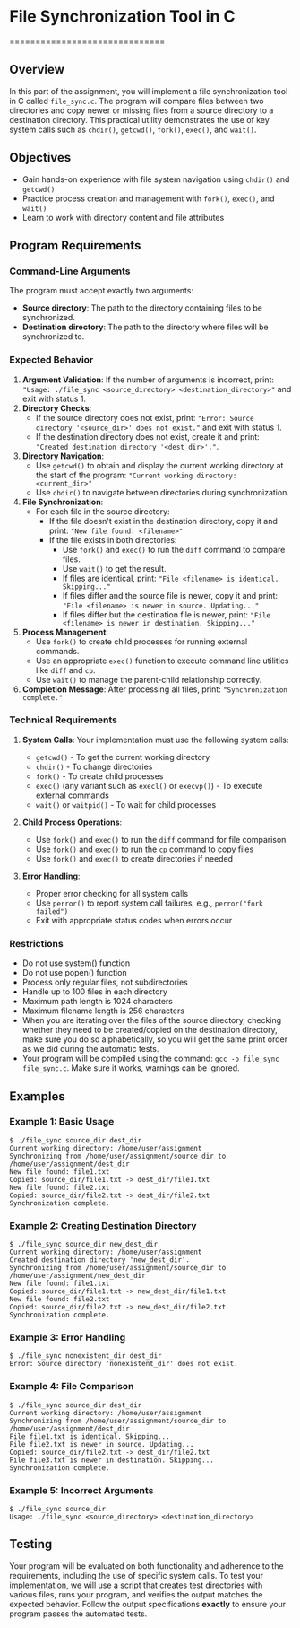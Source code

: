 # File Synchronization Tool in C
==============================

Overview
--------

In this part of the assignment, you will implement a file synchronization tool in C called `file_sync.c`. The program will compare files between two directories and copy newer or missing files from a source directory to a destination directory. This practical utility demonstrates the use of key system calls such as `chdir()`, `getcwd()`, `fork()`, `exec()`, and `wait()`.

Objectives
----------

* Gain hands-on experience with file system navigation using `chdir()` and `getcwd()`
* Practice process creation and management with `fork()`, `exec()`, and `wait()`
* Learn to work with directory content and file attributes

Program Requirements
-------------------

### Command-Line Arguments

The program must accept exactly two arguments:
- **Source directory**: The path to the directory containing files to be synchronized.
- **Destination directory**: The path to the directory where files will be synchronized to.

### Expected Behavior

1. **Argument Validation**: If the number of arguments is incorrect, print: `"Usage: ./file_sync <source_directory> <destination_directory>"` and exit with status 1.
2. **Directory Checks**:
   - If the source directory does not exist, print: `"Error: Source directory '<source_dir>' does not exist."` and exit with status 1.
   - If the destination directory does not exist, create it and print: `"Created destination directory '<dest_dir>'."`.
3. **Directory Navigation**:
   - Use `getcwd()` to obtain and display the current working directory at the start of the program: `"Current working directory: <current_dir>"`
   - Use `chdir()` to navigate between directories during synchronization.
4. **File Synchronization**:
   - For each file in the source directory:
     - If the file doesn't exist in the destination directory, copy it and print: `"New file found: <filename>"`
     - If the file exists in both directories:
       - Use `fork()` and `exec()` to run the `diff` command to compare files.
       - Use `wait()` to get the result.
       - If files are identical, print: `"File <filename> is identical. Skipping..."`
       - If files differ and the source file is newer, copy it and print: `"File <filename> is newer in source. Updating..."`
       - If files differ but the destination file is newer, print: `"File <filename> is newer in destination. Skipping..."`
5. **Process Management**:
   - Use `fork()` to create child processes for running external commands.
   - Use an appropriate `exec()` function to execute command line utilities like `diff` and `cp`.
   - Use `wait()` to manage the parent-child relationship correctly.
6. **Completion Message**: After processing all files, print: `"Synchronization complete."`

### Technical Requirements

1. **System Calls**: Your implementation must use the following system calls:
   - `getcwd()` - To get the current working directory
   - `chdir()` - To change directories
   - `fork()` - To create child processes
   - `exec()` (any variant such as `execl()` or `execvp()`) - To execute external commands
   - `wait()` or `waitpid()` - To wait for child processes

2. **Child Process Operations**:
   - Use `fork()` and `exec()` to run the `diff` command for file comparison
   - Use `fork()` and `exec()` to run the `cp` command to copy files
   - Use `fork()` and `exec()` to create directories if needed

3. **Error Handling**:
   - Proper error checking for all system calls
   - Use `perror()` to report system call failures, e.g., `perror("fork failed")`
   - Exit with appropriate status codes when errors occur

### Restrictions

- Do not use system() function
- Do not use popen() function
- Process only regular files, not subdirectories
- Handle up to 100 files in each directory
- Maximum path length is 1024 characters
- Maximum filename length is 256 characters
- When you are iterating over the files of the source directory, checking whether they need to be created/copied on the destination directory, make sure you do so alphabetically, so you will get the same print order as we did during the automatic tests.
- Your program will be compiled using the command: `gcc -o file_sync file_sync.c`. Make sure it works, warnings can be ignored.

Examples
-------

### Example 1: Basic Usage

```
$ ./file_sync source_dir dest_dir
Current working directory: /home/user/assignment
Synchronizing from /home/user/assignment/source_dir to /home/user/assignment/dest_dir
New file found: file1.txt
Copied: source_dir/file1.txt -> dest_dir/file1.txt
New file found: file2.txt
Copied: source_dir/file2.txt -> dest_dir/file2.txt
Synchronization complete.
```

### Example 2: Creating Destination Directory

```
$ ./file_sync source_dir new_dest_dir
Current working directory: /home/user/assignment
Created destination directory 'new_dest_dir'.
Synchronizing from /home/user/assignment/source_dir to /home/user/assignment/new_dest_dir
New file found: file1.txt
Copied: source_dir/file1.txt -> new_dest_dir/file1.txt
New file found: file2.txt
Copied: source_dir/file2.txt -> new_dest_dir/file2.txt
Synchronization complete.
```

### Example 3: Error Handling

```
$ ./file_sync nonexistent_dir dest_dir
Error: Source directory 'nonexistent_dir' does not exist.
```

### Example 4: File Comparison

```
$ ./file_sync source_dir dest_dir
Current working directory: /home/user/assignment
Synchronizing from /home/user/assignment/source_dir to /home/user/assignment/dest_dir
File file1.txt is identical. Skipping...
File file2.txt is newer in source. Updating...
Copied: source_dir/file2.txt -> dest_dir/file2.txt
File file3.txt is newer in destination. Skipping...
Synchronization complete.
```

### Example 5: Incorrect Arguments

```
$ ./file_sync source_dir
Usage: ./file_sync <source_directory> <destination_directory>
```

Testing
-------

Your program will be evaluated on both functionality and adherence to the requirements, including the use of specific system calls. To test your implementation, we will use a script that creates test directories with various files, runs your program, and verifies the output matches the expected behavior. Follow the output specifications **exactly** to ensure your program passes the automated tests.

